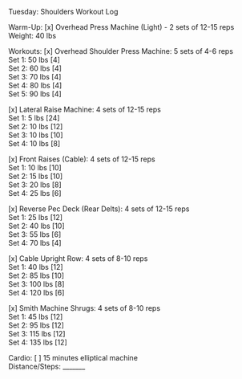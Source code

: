  Tuesday: Shoulders Workout Log

Warm-Up:
[x] Overhead Press Machine (Light) - 2 sets of 12-15 reps  
    Weight: 40 lbs

Workouts:
[x] Overhead Shoulder Press Machine: 5 sets of 4-6 reps  
    Set 1: 50 lbs   [4]  
    Set 2: 60 lbs   [4]  
    Set 3: 70 lbs   [4]  
    Set 4: 80 lbs   [4]  
    Set 5: 90 lbs   [4]

[x] Lateral Raise Machine: 4 sets of 12-15 reps  
    Set 1: 5 lbs   [24]  
    Set 2: 10 lbs   [12]  
    Set 3: 10 lbs   [10]  
    Set 4: 10 lbs   [8]

[x] Front Raises (Cable): 4 sets of 12-15 reps  
    Set 1: 10 lbs   [10]  
    Set 2: 15 lbs   [10]  
    Set 3: 20 lbs   [8]  
    Set 4: 25 lbs   [6]

[x] Reverse Pec Deck (Rear Delts): 4 sets of 12-15 reps  
    Set 1: 25 lbs   [12]  
    Set 2: 40 lbs   [10]  
    Set 3: 55 lbs   [6]  
    Set 4: 70 lbs   [4]

[x] Cable Upright Row: 4 sets of 8-10 reps  
    Set 1: 40 lbs   [12]  
    Set 2: 85 lbs   [10]  
    Set 3: 100 lbs   [8]  
    Set 4: 120 lbs   [6]

[x] Smith Machine Shrugs: 4 sets of 8-10 reps  
    Set 1: 45 lbs   [12]  
    Set 2: 95 lbs   [12]  
    Set 3: 115 lbs   [12]  
    Set 4: 135 lbs   [12]

Cardio:
[ ] 15 minutes elliptical machine  
    Distance/Steps: _______  
